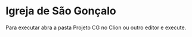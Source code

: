 # Igreja de São Gonçalo

Para executar abra a pasta Projeto CG no Clion ou outro editor e execute. 

